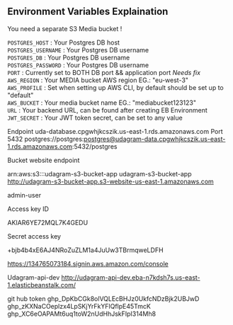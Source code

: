 ## Environment Variables Explaination

You need a separate S3 Media bucket !

`POSTGRES_HOST` : Your Postgres DB host  
`POSTGRES_USERNAME` : Your Postgres DB username  
`POSTGRES_DB` : Your Postgres DB username  
`POSTGRES_PASSWORD` : Your Postgres DB username  
`PORT` : Currently set to BOTH DB port && application port _Needs fix_  
`AWS_REGION` : Your MEDIA bucket AWS region EG.: "eu-west-3"  
`AWS_PROFILE` : Set when setting up AWS CLI, by default should be set up to "default"  
`AWS_BUCKET` : Your media bucket name EG.: "mediabucket123123"  
`URL` : Your backend URL, can be found after creating EB Environment  
`JWT_SECRET` : Your JWT token secret, can be set to any value

Endpoint
uda-database.cpgwhjkcszik.us-east-1.rds.amazonaws.com
Port
5432
postgres://postgres:postgres@udagram-data.cpgwhjkcszik.us-east-1.rds.amazonaws.com:5432/postgres

Bucket website endpoint

arn:aws:s3:::udagram-s3-bucket-app
udagram-s3-bucket-app
http://udagram-s3-bucket-app.s3-website-us-east-1.amazonaws.com

admin-user

Access key ID

AKIAR6YE72MQL7K4GEDU

Secret access key

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

https://134765073184.signin.aws.amazon.com/console

Udagram-api-dev
http://udagram-api-dev.eba-n7kdsh7s.us-east-1.elasticbeanstalk.com/

git hub token
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
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
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
